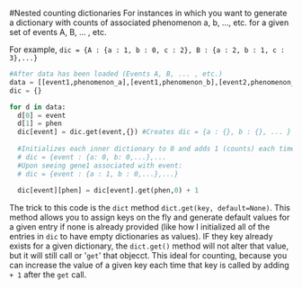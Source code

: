 #Nested counting dictionaries
For instances in which you want to generate a dictionary with counts of associated phenomenon  a, b, ..., etc. for a given set of events A, B, ... , etc.

For example,
`dic = {A : {a : 1, b : 0, c : 2}, B : {a : 2, b : 1, c : 3},...} `

```python
#After data has been loaded (Events A, B, ... , etc.)
data = [[event1,phenomenon_a],[event1,phenomenon_b],[event2,phenomenon_c],[event2,phenomenon_a],...]
dic = {}

for d in data:
  d[0] = event
  d[1] = phen
  dic[event] = dic.get(event,{}) #Creates dic = {a : {}, b : {}, ... } for each event
  
  #Initializes each inner dictionary to 0 and adds 1 (counts) each time a given event appears in the data
  # dic = {event : {a: 0, b: 0,...},...
  #Upon seeing gene1 associated with event:
  # dic = {event : {a : 1, b : 0,...},...}
  
  dic[event][phen] = dic[event].get(phen,0) + 1
```

The trick to this code is the `dict` method `dict.get(key, default=None)`. This method allows you to assign keys on the fly and generate default values for a given entry if none is already provided (like how I initialized all of the entries in `dic` to have empty dictionaries as values). IF they key already exists for a given dictionary, the `dict.get()` method will not alter that value, but it will still call or '`get`' that objecct. This ideal for counting, because you can increase the value of a given key each time that key is called by adding `+ 1` after the `get` call.
